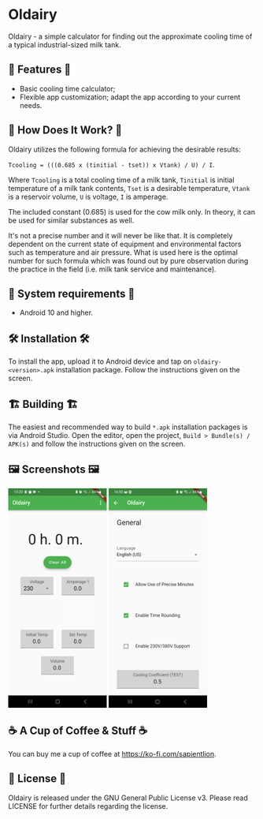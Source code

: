 # Oldairy

Oldairy - a simple calculator for finding out the approximate cooling time of a typical industrial-sized milk tank.

## :nut_and_bolt: Features :nut_and_bolt:

* Basic cooling time calculator;
* Flexible app customization; adapt the app according to your current needs.

## :wrench: How Does It Work? :wrench:

Oldairy utilizes the following formula for achieving the desirable results:

`Tcooling = (((0.685 x (tinitial - tset)) x Vtank) / U) / I`.

Where `Tcooling` is a total cooling time of a milk tank, `Tinitial` is initial temperature of a milk tank contents, `Tset` is a desirable temperature, `Vtank` is a reservoir volume, `U` is voltage, `I` is amperage.

The included constant (0.685) is used for the cow milk only. In theory, it can be used for similar substances as well.

It's not a precise number and it will never be like that. It is completely dependent on the current state of equipment and environmental factors such as temperature and air pressure. What is used here is the optimal number for such formula which was found out by pure observation during the practice in the field (i.e. milk tank service and maintenance).

## :iphone: System requirements :iphone:

* Android 10 and higher.

## :hammer_and_wrench: Installation :hammer_and_wrench:

To install the app, upload it to Android device and tap on `oldairy-<version>.apk` installation package. Follow the instructions given on the screen.

## :building_construction: Building :building_construction:

The easiest and recommended way to build `*.apk` installation packages is via Android Studio. Open the editor, open the project, `Build > Bundle(s) / APK(s)` and follow the instructions given on the screen.

## :framed_picture: Screenshots :framed_picture:

<p float="left">
    <img alt="Home" src="./fastlane/metadata/android/en-US/images/phoneScreenshots/1.jpg?raw=true" width="200" />
    <img alt="Settings" src="./fastlane/metadata/android/en-US/images/phoneScreenshots/2.jpg?raw=true" width="200" />
</p>

## :coffee: A Cup of Coffee & Stuff :coffee:

You can buy me a cup of coffee at https://ko-fi.com/sapientlion.

## :scroll: License :scroll:

Oldairy is released under the GNU General Public License v3. Please read LICENSE for further details regarding the license.
